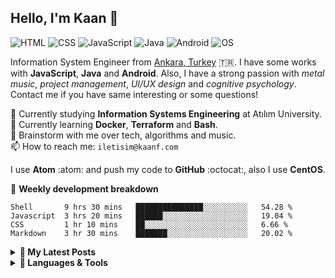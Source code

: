 ## Hello, I'm Kaan 👋

![HTML](https://img.shields.io/badge/HTML-Expert-orange) ![CSS](https://img.shields.io/badge/CSS-Expert-blue) ![JavaScript](https://img.shields.io/badge/JavaScript-Intermediate-yellow) ![Java](https://img.shields.io/badge/Java-Intermediate-red) ![Android](https://img.shields.io/badge/Android-Intermediate-green) ![OS](https://img.shields.io/badge/OS-Linux-black)

Information System Engineer from [Ankara, Turkey](https://www.google.com/maps/place/T%C3%BCrkiye/@39.0015493,30.6894055,6z/data=!3m1!4b1!4m5!3m4!1s0x14b0155c964f2671:0x40d9dbd42a625f2a!8m2!3d38.963745!4d35.243322) :tr:. I have some works with **JavaScript**, **Java** and **Android**. Also, I have a strong passion with _metal music_, _project management_, _UI/UX design_ and _cognitive psychology_. Contact me if you have same interesting or some questions!

🔭 Currently studying **Information Systems Engineering** at Atılım University. <br>
🌱 Currently learning **Docker**, **Terraform** and **Bash**. <br>
💬 Brainstorm with me over tech, algorithms and music. <br>
📫 How to reach me: `iletisim@kaanf.com`

I use **Atom** :atom: and push my code to **GitHub** :octocat:, also I use **CentOS**.

:pencil: **Weekly development breakdown**
```text
Shell       9 hrs 30 mins   ███████████████░░░░░░░░░░   54.28 % 
Javascript  3 hrs 20 mins   ██████░░░░░░░░░░░░░░░░░░░   19.04 % 
CSS         1 hr 10 mins    ██░░░░░░░░░░░░░░░░░░░░░░░   6.66 % 
Markdown    3 hr 30 mins    ███████░░░░░░░░░░░░░░░░░░   20.02 % 
```
<details>

<summary><b>🦄 My Latest Posts</b></summary>
<br>

- 🎵 [Haftalık Albüm İncelemesi #1 | Creed - Full Circle](https://kaanf.com/blog/Haftanin-albumu-review-1)
_Creed dinlemeye yanlış hatırlamıyorsam 2018’in Ocak ayında başladım. O zamanlar çoğu gece yeni müzikler keşfetmek için Youtube bataklığına batardım..._
- ⚫ [Linux'ta Kernel & Shell'in kısa bir özeti](https://kaanf.com/blog/Inside-Linux)
_Linux çekirdeği, -diğer adıyla kernel- bir Linux sisteminde çalışan en alt seviye yazılımdır. Linux sisteminin özü diyebiliriz. Sistemin başlangıcında (boot esnasında) yüklenir..._
- 📍 [Kullanıcının İhtiyaçlarını Anlamak](https://kaanf.com/blog/Bolum-2-Kullanici-Ihtiyaclarini-Anlamak)
_Tahmin edilebilirlik, kullanıcı deneyiminin temel ilkelerinden bir tanesidir. İşler kullanıcının tahmin ettiği şekilde yürüdüğünde, uygulama üzerinde daha güçlü bir kontrol duygusu hissederler._
- 🦄 [Mobil Uygulama Tasarımına Giriş](https://kaanf.com/blog/Etkili-UIUX-nasil-olmali)
_İyi bir uygulama ile kötü bir uygulama arasındaki fark genellikle kullanıcı deneyiminin (UX) kalitesidir. İyi bir kullanıcı deneyimi, başarılı uygulamaları başarısız olanlardan ayıran şeydir._

</details>

<details>
<summary><b>🔨 Languages & Tools</b></summary>
<br>
 
![Java](https://img.shields.io/badge/-Java-black?logo=java&style=social)&nbsp;&nbsp;![JavaScript](https://img.shields.io/badge/-JavaScript-black?logo=javascript&style=social)&nbsp;&nbsp;![C++](https://img.shields.io/badge/-C++-black?logo=c%2B%2B&style=social)&nbsp;&nbsp;![C](https://img.shields.io/badge/-C-black?logo=c&style=social)&nbsp;&nbsp;![Android](https://img.shields.io/badge/-Android-black?logo=android&style=social)&nbsp;&nbsp;![HTML5](https://img.shields.io/badge/-HTML5-black?logo=html5&style=social)&nbsp;&nbsp;![CSS3](https://img.shields.io/badge/-CSS3-black?logo=css3&style=social)&nbsp;&nbsp;![jQuery](https://img.shields.io/badge/-jQuery-black?logo=jquery&style=social)&nbsp;&nbsp;![Bootstrap](https://img.shields.io/badge/-Bootstrap-black?logo=bootstrap&style=social)&nbsp;&nbsp;![MySQL](https://img.shields.io/badge/-MySQL-black?logo=mysql&style=social)&nbsp;&nbsp;![Git](https://img.shields.io/badge/-Git-black?logo=git&style=social)&nbsp;&nbsp;![GitHub](https://img.shields.io/badge/-GitHub-black?logo=github&style=social)&nbsp;&nbsp; ![Linux](https://img.shields.io/badge/-Linux-red?logo=linux&style=social)&nbsp;&nbsp; ![Figma](https://img.shields.io/badge/-Figma-red?logo=figma&style=social)&nbsp;&nbsp; ![Adobe XD](https://img.shields.io/badge/-XD-red?logo=adobe-xd&style=social)&nbsp;&nbsp; ![Adobe Photoshop](https://img.shields.io/badge/-Photoshop-black?logo=adobe-photoshop&style=social)&nbsp;&nbsp;

</details>
